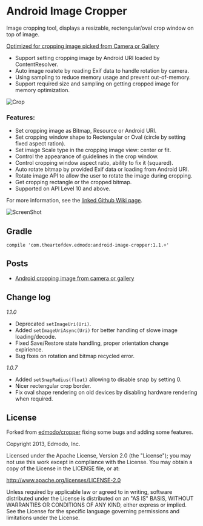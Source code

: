 Android Image Cropper
=======
Image cropping tool, displays a resizable, rectengular/oval crop window on top of image.

[Optimized for cropping image picked from Camera or Gallery](http://theartofdev.com/2015/02/15/android-cropping-image-from-camera-or-gallery/)
- Support setting cropping image by Android URI loaded by ContentResolver.
- Auto image roatete by reading Exif data to handle rotation by camera.
- Using sampling to reduce memory usage and prevent out-of-memory.
- Support required size and sampling on getting cropped image for memory optimization.

![Crop](https://github.com/ArthurHub/Android-Image-Cropper/blob/master/crop.jpg?raw=true)

### Features:
- Set cropping image as Bitmap, Resource or Android URI.
- Set cropping window shape to Rectengular or Oval (circle by setting fixed aspect ration).
- Set image Scale type in the cropping image view: center or fit.
- Control the appearance of guidelines in the crop window.
- Control cropping window aspect ratio, ability to fix it (squared).
- Auto rotate bitmap by provided Exif data or loading from Android URI.
- Rotate image API to allow the user to rotate the image during cropping.
- Get cropping rectangle or the cropped bitmap.
- Supported on API Level 10 and above.

For more information, see the [linked Github Wiki page](https://github.com/ArthurHub/Android-Image-Cropper/wiki/Android-Image-Cropper). 

![ScreenShot](https://github.com/ArthurHub/Android-Image-Cropper/blob/master/demo.jpg?raw=true)

## Gradle
```
compile 'com.theartofdev.edmodo:android-image-cropper:1.1.+'
```

## Posts
 - [Android cropping image from camera or gallery](http://theartofdev.com/2015/02/15/android-cropping-image-from-camera-or-gallery/)

## Change log
*1.1.0*
- Deprecated `setImageUri(Uri)`.
- Added `setImageUriAsync(Uri)` for better handling of slowe image loading/decode.
- Fixed Save/Restore state handling, proper orientation change expirience.
- Bug fixes on rotation and bitmap recycled error.

*1.0.7*
 - Added `setSnapRadius(float)` allowing to disable snap by setting 0.
 - Nicer rectengular crop border.
 - Fix oval shape rendering on old devices by disabling hardware rendering when required.

## License
Forked from [edmodo/cropper](https://github.com/edmodo/cropper) fixing some bugs and adding some features.

Copyright 2013, Edmodo, Inc. 

Licensed under the Apache License, Version 2.0 (the "License"); you may not use this work except in compliance with the   License.
You may obtain a copy of the License in the LICENSE file, or at:

  http://www.apache.org/licenses/LICENSE-2.0

Unless required by applicable law or agreed to in writing, software distributed under the License is distributed on an "AS   IS" BASIS, WITHOUT WARRANTIES OR CONDITIONS OF ANY KIND, either express or implied. See the License for the specific language governing permissions and limitations under the License.
